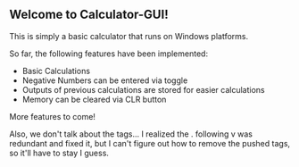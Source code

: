 ## Welcome to Calculator-GUI!
This is simply a basic calculator that runs on Windows platforms. 

So far, the following features have been implemented: 

 - Basic Calculations 
 - Negative Numbers can be entered via toggle
 - Outputs of previous calculations are stored for easier calculations
 - Memory can be cleared via CLR button
 
 More features to come! 
 
 
 
 
 
 
 
Also, we don't talk about the tags... I realized the . following v was redundant and fixed it, but I can't figure out how to remove the pushed tags, so it'll have to stay I guess. 
